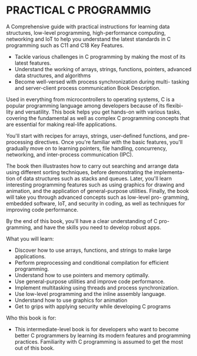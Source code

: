 # PRACTICAL C PROGRAMMIG

 A Comprehensive guide with practical instructions for learning
 data structures, low-level programming, high-performance computing,
 networking and IoT to help you understand the latest standards in C
 programming such as C11 and C18 Key Features.

 * Tackle various challenges in C programming by making the most of
   its latest features.                   
 * Understand the working of arrays, strings, functions, pointers,
   advanced data structures, and algorithms
 * Become well-versed with process synchronization during multi-
   tasking and server-client process communication Book Description.

 Used in everything from microcontrollers to operating systems, C is 
 a popular programming language among developers because of its flexibi-
 lity and versatility. This book helps you get hands-on with various
 tasks, covering the fundamental as well as complex C programming concepts
 that are essential for making real-life applications.

 You'll start with recipes for arrays, strings, user-defined functions,
 and pre-processing directives. Once you're familiar with the basic
 features, you'll gradually move on to learning pointers, file handling,
 concurrency, networking, and inter-process communication (IPC).

 The book then illustrastes how to carry out searching and arrange data
 using different sorting techniques, before demonstrating the implementa-
 tion of data structures such as stacks and queues. Later, you'll learn
 interesting programming features such as using graphics for drawing and
 animation, and the application of general-purpose utilities. Finally, 
 the book will take you through advanced concepts such as low-level pro-
 gramming, embedded software, IoT, and security in coding, as well as
 techniques for improving code performance.

 By the end of this book, you'll have a clear understanding of C pro-
 gramming, and have the skills you need to develop robust apps.

 What you will learn:
  * Discover how to use arrays, functions, and strings to make large
    applications.
  * Perform preprocessing and conditional compilation for efficient
    programming.
  * Understand how to use pointers and memory optimally.
  * Use general-purpose utilities and improve code performance.
  * Implement multitasking using threads and process synchronization.
  * Use low-level programming and the inline assembly language.
  * Understand how to use graphics for animation
  * Get to grips with applying security while developing C programs

 Who this book is for:
  * This intermediate-level book is for developers who want to become
    better C programmers by learning its modern features and programming
    practices. Familiarity with C programming is assumed to get the 
    most out of this book.
   
